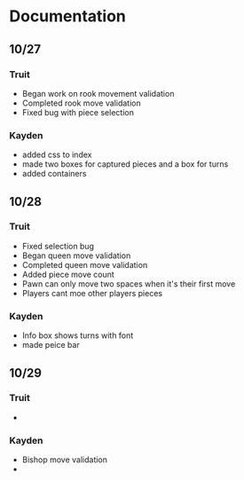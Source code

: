 # Documentation

## 10/27

### Truit
- Began work on rook movement validation
- Completed rook move validation
- Fixed bug with piece selection

### Kayden
- added css to index
- made two boxes for captured pieces and a box for turns
- added containers

## 10/28
 
### Truit
- Fixed selection bug
- Began queen move validation
- Completed queen move validation
- Added piece move count
- Pawn can only move two spaces when it's their first move
- Players cant moe other players pieces

### Kayden
- Info box shows turns with font
- made peice bar

## 10/29
 
### Truit
-

### Kayden
- Bishop move validation
-